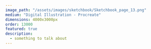 ```yaml
---
image_path: "/assets/images/sketchbook/Sketchbook_page_13.png"
medium: "Digital Illustration - Procreate"
dimensions: 4000x3000px 
order: 13000
featured: true
description:
  - something to talk about 
---
```


